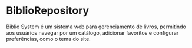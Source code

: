 # BiblioRepository
Biblio System é um sistema web para gerenciamento de livros, permitindo aos usuários navegar por um catálogo, adicionar favoritos e configurar preferências, como o tema do site.
